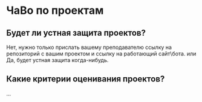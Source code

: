 # ЧаВо по проектам

## Будет ли устная защита проектов?
Нет, нужно только прислать вашему преподавателю ссылку на репозиторий с вашим проектом и ссылку на работающий сайт\бота.
или
Да, будет устная защита когда-нибудь.

## Какие критерии оценивания проектов?
...
